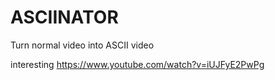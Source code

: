 # ASCIINATOR
Turn normal video into ASCII video

interesting
https://www.youtube.com/watch?v=iUJFyE2PwPg
